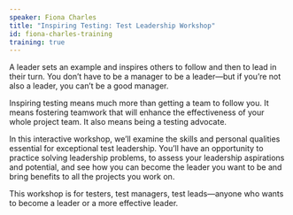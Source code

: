 ```yaml
---
speaker: Fiona Charles
title: "Inspiring Testing: Test Leadership Workshop"
id: fiona-charles-training
training: true
---
```

A leader sets an example and inspires others to follow and then to lead in their turn. You don’t have to be a manager to be a leader—but if you’re not also a leader, you can’t be a good manager.

Inspiring testing means much more than getting a team to follow you. It means fostering teamwork that will enhance the effectiveness of your whole project team. It also means being a testing advocate.

In this interactive workshop, we’ll examine the skills and personal qualities essential for exceptional test leadership. You’ll have an opportunity to practice solving leadership problems, to assess your leadership aspirations and potential, and see how you can become the leader you want to be and bring benefits to all the projects you work on.  

This workshop is for testers, test managers, test leads—anyone who wants to become a leader or a more effective leader.
